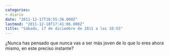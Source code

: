 ```yaml
---
categories:
- diario
date: "2011-12-17T18:55:36.000Z"
lastmod: "2011-12-18T17:41:06.000Z"
title: "Sábado, 17 de diciembre de 2011 a las 18:55"
---
```


¿Nunca has pensado que nunca vas a ser más joven de lo que lo eres ahora mismo, en este preciso instante?